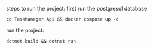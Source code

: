 steps to run the project:
first run the postgresql database
```
cd TaskManager.Api && docker compose up -d
```
run the project:
```
dotnet build && dotnet run
```